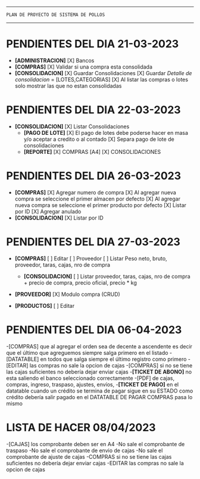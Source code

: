 --------------------------------------------
    PLAN DE PROYECTO DE SISTEMA DE POLLOS
--------------------------------------------

# PENDIENTES DEL DIA 21-03-2023
- **[ADMINISTRACION]**
    [X] Bancos
- **[COMPRAS]**
    [X] Validar si una compra esta consolidada
- **[CONSOLIDACION]**
    [X] Guardar Consolidaciones
    [X] Guardar *Detalle de consolidacion* = [LOTES,CATEGORIAS]
    [X] Al listar las compras o lotes solo mostrar las que no estan consolidadas

# PENDIENTES DEL DIA 22-03-2023
- **[CONSOLIDACION]**
    [X] Listar Consolidaciones
    - **[PAGO DE LOTE]**
    [X] El pago de lotes debe poderse hacer en masa y/o aceptar a credito o al contado
    [X] Separa pago de lote de consolidaciones
    - **[REPORTE]**
        [X] COMPRAS [A4]
        [X] CONSOLIDACIONES 

# PENDIENTES DEL DIA 26-03-2023    
- **[COMPRAS]**
    [X] Agregar numero de compra
    [X] Al agregar nueva compra se seleccione el primer almacen por defecto
    [X] Al agregar nueva compra se seleccione el primer producto por defecto
    [X] Listar por ID
    [X] Agregar anulado
- **[CONSOLIDACION]**
    [X] Listar por ID

# PENDIENTES DEL DIA 27-03-2023    
- **[COMPRAS]**
    [ ] Editar
    [ ] Proveedor
    [ ] Listar Peso neto, bruto, proveedor, taras, cajas, nro de compra
  - **[CONSOLIDACION]**
    [ ] Listar proveedor, taras, cajas, nro de compra + precio de compra, precio oficial, precio * kg  
- **[PROVEEDOR]**
    [X] Modulo compra (CRUD)

- **[PRODUCTOS]**
    [ ] Editar
# PENDIENTES DEL DIA  06-04-2023
-[COMPRAS] que al agregar el orden sea de decente a ascendente es decir que el último que agreguemos siempre salga primero en el listado
-[DATATABLE] en todos que salga siempre el último registro como primero
-[EDITAR] las compras no sale la opcion de cajas
-[COMPRAS] si no se tiene las cajas suficientes no debería dejar enviar cajas 
-**[TICKET DE ABONO]** no esta saliendo el banco seleccionado correctamente
-[PDF] de cajas, compras, ingreso, traspaso, ajustes, envíos,
-**[TICKET DE PAGO]** en el datatable cuando un crédito se termina de pagar sigue en su ESTADO como crédito debería salir pagado en el DATATABLE DE PAGAR COMPRAS pasa lo mismo



# LISTA DE HACER 08/04/2023
-[CAJAS] los comprobante deben ser en A4
-No sale el comprobante de traspaso
-No sale el comprobante de envio de cajas
-No sale el comprobante de ajuste de cajas
-COMPRAS si no se tiene las cajas suficientes no debería dejar enviar cajas 
-EDITAR las compras no sale la opcion de cajas